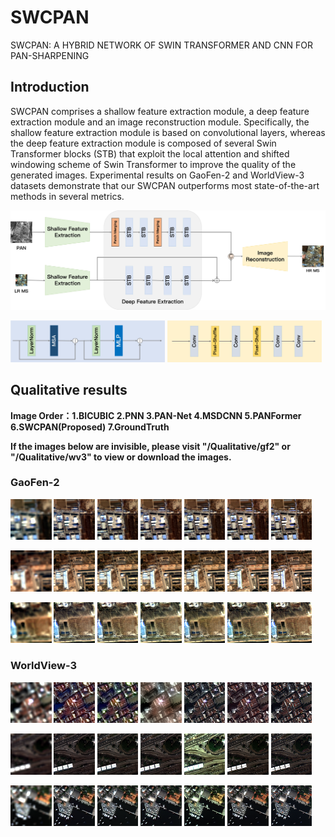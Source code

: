 # SWCPAN
SWCPAN: A HYBRID NETWORK OF SWIN TRANSFORMER AND CNN FOR PAN-SHARPENING

## Introduction
SWCPAN comprises a shallow feature extraction module, a deep feature extraction module and an image reconstruction module. Specifically, the shallow feature extraction module is based on convolutional layers, whereas the deep feature extraction module is composed of several Swin Transformer blocks (STB) that exploit the local attention and shifted windowing scheme of Swin Transformer to improve the quality of the generated images. Experimental results on GaoFen-2 and WorldView-3 datasets demonstrate that our SWCPAN outperforms most state-of-the-art methods in several metrics.

![overview](/Figs/overview.jpg)

<img src="/Figs/STB.jpg" width="49%"> <img src="/Figs/IRM.jpg" width="49%">

## Qualitative results
<b>Image Order：1.BICUBIC  2.PNN 3.PAN-Net 4.MSDCNN  5.PANFormer 6.SWCPAN(Proposed)  7.GroundTruth
  
If the images below are invisible, please visit "/Qualitative/gf2" or "/Qualitative/wv3" to view or download the images.</b>
  
### GaoFen-2
<img src="/Qualitative/gf2/1bicubic.png" width="13%"> <img src="/Qualitative/gf2/1PNN.png" width="13%"> <img src="/Qualitative/gf2/1PANNET.png" width="13%"> <img src="/Qualitative/gf2/1MSDCNN.png" width="13%"> <img src="/Qualitative/gf2/1PANFORMER.png" width="13%"> <img src="/Qualitative/gf2/1SWINPAN.png" width="13%"> <img src="/Qualitative/gf2/1groudtruth.png" width="13%">

<img src="/Qualitative/gf2/2bicubic.png" width="13%"> <img src="/Qualitative/gf2/2PNN.png" width="13%"> <img src="/Qualitative/gf2/2PANNET.png" width="13%"> <img src="/Qualitative/gf2/2MSDCNN.png" width="13%"> <img src="/Qualitative/gf2/2PANFORMER.png" width="13%"> <img src="/Qualitative/gf2/2SWINPAN.png" width="13%"> <img src="/Qualitative/gf2/2groudtruth.png" width="13%">

<img src="/Qualitative/gf2/3bicubic.png" width="13%"> <img src="/Qualitative/gf2/3PNN.png" width="13%"> <img src="/Qualitative/gf2/3PANNET.png" width="13%"> <img src="/Qualitative/gf2/3MSDCNN.png" width="13%"> <img src="/Qualitative/gf2/3PANFORMER.png" width="13%"> <img src="/Qualitative/gf2/3SWINPAN.png" width="13%"> <img src="/Qualitative/gf2/3groudtruth.png" width="13%">

### WorldView-3

<img src="/Qualitative/wv3/1bicubic.png" width="13%"> <img src="/Qualitative/wv3/1PNN.png" width="13%"> <img src="/Qualitative/wv3/1PANNET.png" width="13%"> <img src="/Qualitative/wv3/1MSDCNN.png" width="13%"> <img src="/Qualitative/wv3/1PANFORMER.png" width="13%"> <img src="/Qualitative/wv3/1SWINPAN.png" width="13%"> <img src="/Qualitative/wv3/1groudtruth.png" width="13%">

<img src="/Qualitative/wv3/2bicubic.png" width="13%"> <img src="/Qualitative/wv3/2PNN.png" width="13%"> <img src="/Qualitative/wv3/2PANNET.png" width="13%"> <img src="/Qualitative/wv3/2MSDCNN.png" width="13%"> <img src="/Qualitative/wv3/2PANFORMER.png" width="13%"> <img src="/Qualitative/wv3/2SWINPAN.png" width="13%"> <img src="/Qualitative/wv3/2groudtruth.png" width="13%">

<img src="/Qualitative/wv3/3bicubic.png" width="13%"> <img src="/Qualitative/wv3/3PNN.png" width="13%"> <img src="/Qualitative/wv3/3PANNET.png" width="13%"> <img src="/Qualitative/wv3/3MSDCNN.png" width="13%"> <img src="/Qualitative/wv3/3PANFORMER.png" width="13%"> <img src="/Qualitative/wv3/3SWINPAN.png" width="13%"> <img src="/Qualitative/wv3/3groudtruth.png" width="13%">
